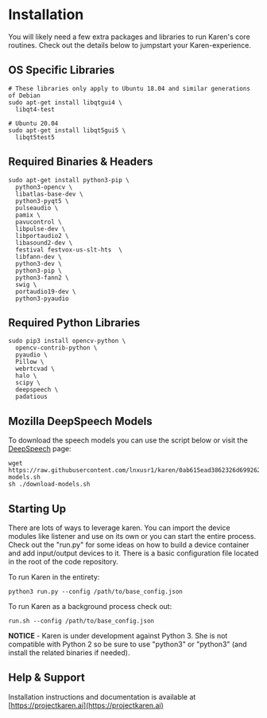 # Installation
You will likely need a few extra packages and libraries to run Karen's core routines.  Check out the details below to jumpstart your Karen-experience.

## OS Specific Libraries

```
# These libraries only apply to Ubuntu 18.04 and similar generations of Debian
sudo apt-get install libqtgui4 \
  libqt4-test

# Ubuntu 20.04
sudo apt-get install libqt5gui5 \
  libqt5test5
```

## Required Binaries & Headers


```
sudo apt-get install python3-pip \
  python3-opencv \
  libatlas-base-dev \
  python3-pyqt5 \
  pulseaudio \
  pamix \
  pavucontrol \
  libpulse-dev \
  libportaudio2 \
  libasound2-dev \
  festival festvox-us-slt-hts  \
  libfann-dev \
  python3-dev \
  python3-pip \
  python3-fann2 \
  swig \
  portaudio19-dev \
  python3-pyaudio
```

## Required Python Libraries

```
sudo pip3 install opencv-python \
  opencv-contrib-python \
  pyaudio \
  Pillow \
  webrtcvad \
  halo \
  scipy \
  deepspeech \
  padatious
```

## Mozilla DeepSpeech Models
To download the speech models you can use the script below or visit the [DeepSpeech](https://github.com/mozilla/DeepSpeech) page:

```
wget https://raw.githubusercontent.com/lnxusr1/karen/0ab615ead3862326d69926294267f0a8669886dd/models/speech/download-models.sh
sh ./download-models.sh
```

## Starting Up
There are lots of ways to leverage karen.  You can import the device modules like listener and use on its own or you can start the entire process.  Check out the "run.py" for some ideas on how to build a device container and add input/output devices to it.  There is a basic configuration file located in the root of the code repository.

To run Karen in the entirety:

```
python3 run.py --config /path/to/base_config.json
```

To run Karen as a background process check out:

```
run.sh --config /path/to/base_config.json
```

**NOTICE** - Karen is under development against Python 3.  She is not compatible with Python 2 so be sure to use "python3" or "python3" (and install the related binaries if needed).

## Help &amp; Support
Installation instructions and documentation is available at [https://projectkaren.ai](https://projectkaren.ai)

